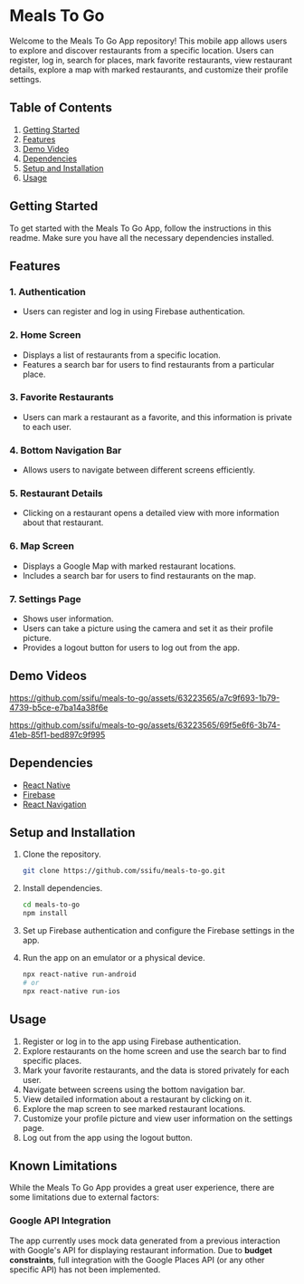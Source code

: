# Meals To Go

Welcome to the Meals To Go App repository! This mobile app allows users to explore and discover restaurants from a specific location. Users can register, log in, search for places, mark favorite restaurants, view restaurant details, explore a map with marked restaurants, and customize their profile settings.

## Table of Contents

1. [Getting Started](#getting-started)
2. [Features](#features)
3. [Demo Video](#demo-videos)
4. [Dependencies](#dependencies)
5. [Setup and Installation](#setup-and-installation)
6. [Usage](#usage)

## Getting Started

To get started with the Meals To Go App, follow the instructions in this readme. Make sure you have all the necessary dependencies installed.

## Features

### 1. Authentication
- Users can register and log in using Firebase authentication.

### 2. Home Screen
- Displays a list of restaurants from a specific location.
- Features a search bar for users to find restaurants from a particular place.

### 3. Favorite Restaurants
- Users can mark a restaurant as a favorite, and this information is private to each user.

### 4. Bottom Navigation Bar
- Allows users to navigate between different screens efficiently.

### 5. Restaurant Details
- Clicking on a restaurant opens a detailed view with more information about that restaurant.

### 6. Map Screen
- Displays a Google Map with marked restaurant locations.
- Includes a search bar for users to find restaurants on the map.

### 7. Settings Page
- Shows user information.
- Users can take a picture using the camera and set it as their profile picture.
- Provides a logout button for users to log out from the app.

## Demo Videos


https://github.com/ssifu/meals-to-go/assets/63223565/a7c9f693-1b79-4739-b5ce-e7ba14a38f6e




https://github.com/ssifu/meals-to-go/assets/63223565/69f5e6f6-3b74-41eb-85f1-bed897c9f995





## Dependencies

- [React Native](https://reactnative.dev/)
- [Firebase](https://firebase.google.com/)
- [React Navigation](https://reactnavigation.org/)

## Setup and Installation

1. Clone the repository.
   ```bash
   git clone https://github.com/ssifu/meals-to-go.git
   ```

2. Install dependencies.
   ```bash
   cd meals-to-go
   npm install
   ```

3. Set up Firebase authentication and configure the Firebase settings in the app.

4. Run the app on an emulator or a physical device.
   ```bash
   npx react-native run-android
   # or
   npx react-native run-ios
   ```

## Usage

1. Register or log in to the app using Firebase authentication.
2. Explore restaurants on the home screen and use the search bar to find specific places.
3. Mark your favorite restaurants, and the data is stored privately for each user.
4. Navigate between screens using the bottom navigation bar.
5. View detailed information about a restaurant by clicking on it.
6. Explore the map screen to see marked restaurant locations.
7. Customize your profile picture and view user information on the settings page.
8. Log out from the app using the logout button.

## Known Limitations

While the Meals To Go App provides a great user experience, there are some limitations due to external factors:

### Google API Integration
The app currently uses mock data generated from a previous interaction with Google's API for displaying restaurant information. Due to **budget constraints**, full integration with the Google Places API (or any other specific API) has not been implemented.

